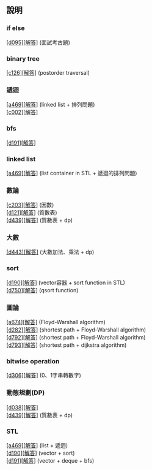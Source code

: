 ﻿## 說明

### if else
 [[d095]](https://zerojudge.tw/ShowProblem?problemid=d095)[[解答]](https://github.com/XassassinXsaberX/zerojudge/blob/master/uva/d095.c) (面試考古題)  

### binary tree
 [[c126]](https://zerojudge.tw/ShowProblem?problemid=c126)[[解答]](https://github.com/XassassinXsaberX/zerojudge/blob/master/uva/c126.c) (postorder traversal) 

### 遞迴
 [[a469]](https://zerojudge.tw/ShowProblem?problemid=a469)[[解答]](https://github.com/XassassinXsaberX/zerojudge/blob/master/uva/a469.cpp) (linked list + 排列問題)  
 [[c002]](https://zerojudge.tw/ShowProblem?problemid=c002)[[解答]](https://github.com/XassassinXsaberX/zerojudge/blob/master/uva/c002.cpp)  


### bfs
 [[d191]](https://zerojudge.tw/ShowProblem?problemid=d191)[[解答]](https://github.com/XassassinXsaberX/zerojudge/blob/master/uva/d191.cpp)  


### linked list
 [[a469]](https://zerojudge.tw/ShowProblem?problemid=a469)[[解答]](https://github.com/XassassinXsaberX/zerojudge/blob/master/uva/a469.cpp) (list container in STL + 遞迴的排列問題)  

### 數論
 [[c203]](https://zerojudge.tw/ShowProblem?problemid=c203)[[解答]](https://github.com/XassassinXsaberX/zerojudge/blob/master/uva/c203.c) (因數)  
 [[d121]](https://zerojudge.tw/ShowProblem?problemid=d121)[[解答]](https://github.com/XassassinXsaberX/zerojudge/blob/master/uva/d121.cpp) (質數表)  
 [[d439]](https://zerojudge.tw/ShowProblem?problemid=d439)[[解答]](https://github.com/XassassinXsaberX/zerojudge/blob/master/uva/d439.c) (質數表 + dp)  

### 大數
 [[d443]](https://zerojudge.tw/ShowProblem?problemid=d443)[[解答]](https://github.com/XassassinXsaberX/zerojudge/blob/master/uva/d443.cpp) (大數加法、乘法 + dp)  


### sort  
 [[d190]](https://zerojudge.tw/ShowProblem?problemid=d190)[[解答]](https://github.com/XassassinXsaberX/zerojudge/blob/master/uva/d190.cpp) (vector容器 + sort function in STL)  
 [[d750]](https://zerojudge.tw/ShowProblem?problemid=d750)[[解答]](https://github.com/XassassinXsaberX/zerojudge/blob/master/uva/d750.c) (qsort function)  


### 圖論
 [[a674]](https://zerojudge.tw/ShowProblem?problemid=a674)[[解答]](https://github.com/XassassinXsaberX/zerojudge/blob/master/uva/a674.c) (Floyd-Warshall algorithm)  
 [[d282]](https://zerojudge.tw/ShowProblem?problemid=d282)[[解答]](https://github.com/XassassinXsaberX/zerojudge/blob/master/uva/d282.c) (shortest path + Floyd-Warshall algorithm)  
 [[d792]](https://zerojudge.tw/ShowProblem?problemid=d792)[[解答]](https://github.com/XassassinXsaberX/zerojudge/blob/master/uva/d792.c) (shortest path + Floyd-Warshall algorithm)  
 [[d793]](https://zerojudge.tw/ShowProblem?problemid=d793)[[解答]](https://github.com/XassassinXsaberX/zerojudge/blob/master/uva/d793.cpp) (shortest path + dijkstra algorithm)  
 

### bitwise operation
 [[d306]](https://zerojudge.tw/ShowProblem?problemid=d306)[[解答]](https://github.com/XassassinXsaberX/zerojudge/blob/master/uva/d306.c) (0、1字串轉數字)  


### 動態規劃(DP)
 [[d038]](https://zerojudge.tw/ShowProblem?problemid=d038)[[解答]](https://github.com/XassassinXsaberX/zerojudge/blob/master/uva/d038.c)  
 [[d439]](https://zerojudge.tw/ShowProblem?problemid=d439)[[解答]](https://github.com/XassassinXsaberX/zerojudge/blob/master/uva/d439.c) (質數表 + dp)  


### STL
 [[a469]](https://zerojudge.tw/ShowProblem?problemid=a469)[[解答]](https://github.com/XassassinXsaberX/zerojudge/blob/master/uva/a469.cpp) (list + 遞迴)  
 [[d190]](https://zerojudge.tw/ShowProblem?problemid=d190)[[解答]](https://github.com/XassassinXsaberX/zerojudge/blob/master/uva/d190.cpp) (vector + sort)  
 [[d191]](https://zerojudge.tw/ShowProblem?problemid=d191)[[解答]](https://github.com/XassassinXsaberX/zerojudge/blob/master/uva/d191.cpp) (vector + deque + bfs)  
